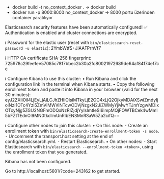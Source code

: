 - docker build -t no_context_docker .       -> docker build
- docker run -p 8000:8000 no_context_docker -> 8000 portu üzerinden container yaratılıyor


Elasticsearch security features have been automatically configured!
✅ Authentication is enabled and cluster connections are encrypted.

ℹ️  Password for the elastic user (reset with `bin/elasticsearch-reset-password -u elastic`):
  2YmbWtfS+JIAAFPrhVf7

ℹ️  HTTP CA certificate SHA-256 fingerprint:
  725978c29fee1ee57085c7817bbec2b30a2fc80021972689de64af84174ef7cc

ℹ️  Configure Kibana to use this cluster:
• Run Kibana and click the configuration link in the terminal when Kibana starts.
• Copy the following enrollment token and paste it into Kibana in your browser (valid for the next 30 minutes):
  eyJ2ZXIiOiI4LjEyLjAiLCJhZHIiOlsiMTkyLjE2OC4xLjQ2OjkyMDAiXSwiZmdyIjoiNzI1OTc4YzI5ZmVlMWVlNTcwODVjNzgxN2JiZWMyYjMwYTJmYzgwMDIxOTcyNjg5ZGU2NGFmODQxNzRlZjdjYyIsImtleSI6ImpMQjFOWTBCek4wMml5bFZtTEdnOl9MN0tkcllmUnRlbENSMnRSaW5Za2cifQ==

ℹ️  Configure other nodes to join this cluster:
• On this node:
  ⁃ Create an enrollment token with `bin/elasticsearch-create-enrollment-token -s node`.
  ⁃ Uncomment the transport.host setting at the end of config/elasticsearch.yml.
  ⁃ Restart Elasticsearch.
• On other nodes:
  ⁃ Start Elasticsearch with `bin/elasticsearch --enrollment-token <token>`, using the enrollment token that you generated.



 Kibana has not been configured.

Go to http://localhost:5601/?code=243162 to get started.